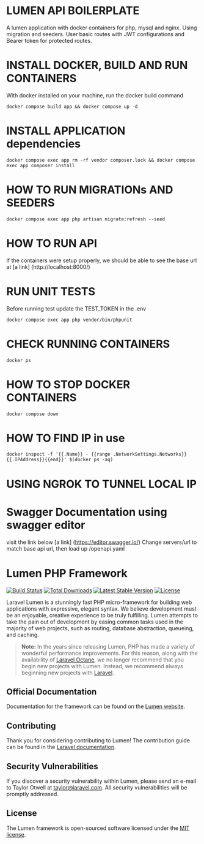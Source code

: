 # LUMEN API BOILERPLATE
A lumen application with docker containers for php, mysql and nginx. Using migration and seeders. User basic routes with JWT configurations and Bearer token for protected routes.

# INSTALL DOCKER, BUILD AND RUN CONTAINERS
 With docker installed on your machine, run the docker build command
```
docker compose build app && docker compose up -d 
```

# INSTALL APPLICATION dependencies
```
docker compose exec app rm -rf vendor composer.lock && docker compose exec app composer install
``` 

# HOW TO RUN MIGRATIONs AND SEEDERS
```
docker compose exec app php artisan migrate:refresh --seed
```

# HOW TO RUN API
If the containers were setup properly, we should be able to see the base url at
[a link] (http://localhost:8000/)

# RUN UNIT TESTS
Before running test update the TEST_TOKEN in the .env
```
docker compose exec app php vendor/bin/phpunit
```

# CHECK RUNNING CONTAINERS
```
docker ps
```

# HOW TO STOP DOCKER CONTAINERS 
```
docker compose down
```

# HOW TO FIND IP in use
```
docker inspect -f '{{.Name}} - {{range .NetworkSettings.Networks}}{{.IPAddress}}{{end}}' $(docker ps -aq)
```


# USING NGROK TO TUNNEL LOCAL IP

# Swagger Documentation using swagger editor
visit the link below
[a link] (https://editor.swagger.io/)
Change servers/url to match base api url, then load up /openapi.yaml

# Lumen PHP Framework

[![Build Status](https://travis-ci.org/laravel/lumen-framework.svg)](https://travis-ci.org/laravel/lumen-framework)
[![Total Downloads](https://img.shields.io/packagist/dt/laravel/lumen-framework)](https://packagist.org/packages/laravel/lumen-framework)
[![Latest Stable Version](https://img.shields.io/packagist/v/laravel/lumen-framework)](https://packagist.org/packages/laravel/lumen-framework)
[![License](https://img.shields.io/packagist/l/laravel/lumen)](https://packagist.org/packages/laravel/lumen-framework)

Laravel Lumen is a stunningly fast PHP micro-framework for building web applications with expressive, elegant syntax. We believe development must be an enjoyable, creative experience to be truly fulfilling. Lumen attempts to take the pain out of development by easing common tasks used in the majority of web projects, such as routing, database abstraction, queueing, and caching.

> **Note:** In the years since releasing Lumen, PHP has made a variety of wonderful performance improvements. For this reason, along with the availability of [Laravel Octane](https://laravel.com/docs/octane), we no longer recommend that you begin new projects with Lumen. Instead, we recommend always beginning new projects with [Laravel](https://laravel.com).

## Official Documentation

Documentation for the framework can be found on the [Lumen website](https://lumen.laravel.com/docs).

## Contributing

Thank you for considering contributing to Lumen! The contribution guide can be found in the [Laravel documentation](https://laravel.com/docs/contributions).

## Security Vulnerabilities

If you discover a security vulnerability within Lumen, please send an e-mail to Taylor Otwell at taylor@laravel.com. All security vulnerabilities will be promptly addressed.

## License

The Lumen framework is open-sourced software licensed under the [MIT license](https://opensource.org/licenses/MIT).
